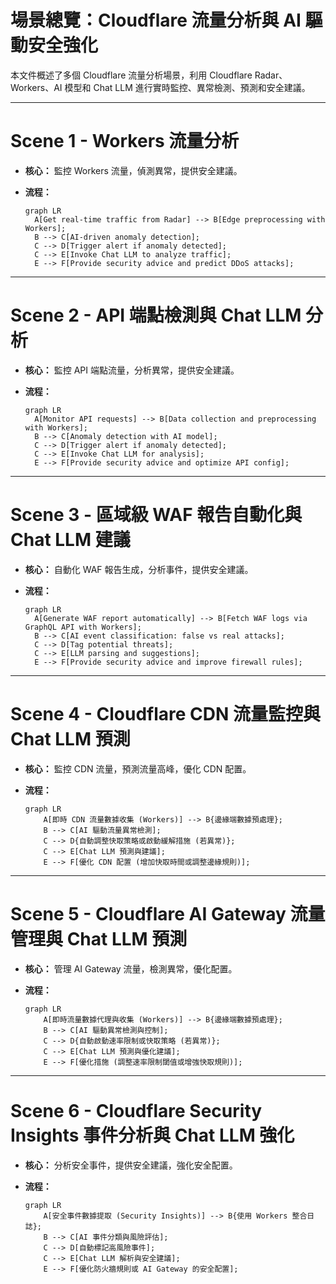 # 場景總覽：Cloudflare 流量分析與 AI 驅動安全強化

本文件概述了多個 Cloudflare 流量分析場景，利用 Cloudflare Radar、Workers、AI 模型和 Chat LLM 進行實時監控、異常檢測、預測和安全建議。

---

# Scene 1 - Workers 流量分析

- **核心：** 監控 Workers 流量，偵測異常，提供安全建議。

- **流程：**

  ```mermaid
  graph LR
    A[Get real-time traffic from Radar] --> B[Edge preprocessing with Workers];
    B --> C[AI-driven anomaly detection];
    C --> D[Trigger alert if anomaly detected];
    C --> E[Invoke Chat LLM to analyze traffic];
    E --> F[Provide security advice and predict DDoS attacks];
  ```

---

# Scene 2 - API 端點檢測與 Chat LLM 分析

- **核心：** 監控 API 端點流量，分析異常，提供安全建議。

- **流程：**

  ```mermaid
  graph LR
    A[Monitor API requests] --> B[Data collection and preprocessing with Workers];
    B --> C[Anomaly detection with AI model];
    C --> D[Trigger alert if anomaly detected];
    C --> E[Invoke Chat LLM for analysis];
    E --> F[Provide security advice and optimize API config];
  ```

---

# Scene 3 - 區域級 WAF 報告自動化與 Chat LLM 建議

- **核心：** 自動化 WAF 報告生成，分析事件，提供安全建議。

- **流程：**

  ```mermaid
  graph LR
    A[Generate WAF report automatically] --> B[Fetch WAF logs via GraphQL API with Workers];
    B --> C[AI event classification: false vs real attacks];
    C --> D[Tag potential threats];
    C --> E[LLM parsing and suggestions];
    E --> F[Provide security advice and improve firewall rules];
  ```

---

# Scene 4 - Cloudflare CDN 流量監控與 Chat LLM 預測

- **核心：** 監控 CDN 流量，預測流量高峰，優化 CDN 配置。

- **流程：**

  ```mermaid
  graph LR
      A[即時 CDN 流量數據收集 (Workers)] --> B{邊緣端數據預處理};
      B --> C[AI 驅動流量異常檢測];
      C --> D{自動調整快取策略或啟動緩解措施 (若異常)};
      C --> E[Chat LLM 預測與建議];
      E --> F[優化 CDN 配置 (增加快取時間或調整邊緣規則)];
  ```

---

# Scene 5 - Cloudflare AI Gateway 流量管理與 Chat LLM 預測

- **核心：** 管理 AI Gateway 流量，檢測異常，優化配置。

- **流程：**

  ```mermaid
  graph LR
      A[即時流量數據代理與收集 (Workers)] --> B{邊緣端數據預處理};
      B --> C[AI 驅動異常檢測與控制];
      C --> D{自動啟動速率限制或快取策略 (若異常)};
      C --> E[Chat LLM 預測與優化建議];
      E --> F[優化措施 (調整速率限制閾值或增強快取規則)];
  ```

---

# Scene 6 - Cloudflare Security Insights 事件分析與 Chat LLM 強化

- **核心：** 分析安全事件，提供安全建議，強化安全配置。

- **流程：**

  ```mermaid
  graph LR
      A[安全事件數據提取 (Security Insights)] --> B{使用 Workers 整合日誌};
      B --> C[AI 事件分類與風險評估];
      C --> D[自動標記高風險事件];
      C --> E[Chat LLM 解析與安全建議];
      E --> F[優化防火牆規則或 AI Gateway 的安全配置];
  ```
